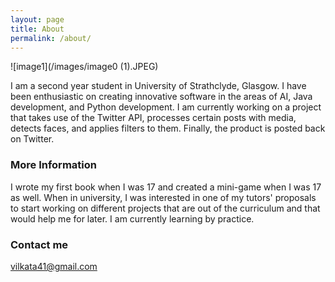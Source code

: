 ```yaml
---
layout: page
title: About
permalink: /about/
---
```


![image1](/images/image0 (1).JPEG)

I am a second year student in University of Strathclyde, Glasgow. I have been enthusiastic on creating innovative software in the areas of AI, Java development, and Python development.
I am currently working on a project that takes use of the Twitter API, processes certain posts with media, detects faces, and applies filters to them. Finally, the product is posted back on Twitter.

### More Information

I wrote my first book when I was 17 and created a mini-game when I was 17 as well. When in university, I was interested in one of my tutors' proposals to start working on different projects that are out of the curriculum and that would help me for later.
I am currently learning by practice.

### Contact me

[vilkata41@gmail.com](mailto:vilkata41@gmail.com)
